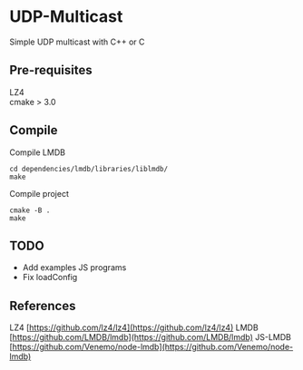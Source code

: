 # UDP-Multicast

Simple UDP multicast with C++ or C

## Pre-requisites

LZ4  
cmake > 3.0

## Compile

Compile LMDB

```
cd dependencies/lmdb/libraries/liblmdb/
make
```

Compile project

```
cmake -B .
make
```

## TODO

- Add examples JS programs
- Fix loadConfig

## References

LZ4 [https://github.com/lz4/lz4](https://github.com/lz4/lz4)
LMDB [https://github.com/LMDB/lmdb](https://github.com/LMDB/lmdb)
JS-LMDB [https://github.com/Venemo/node-lmdb](https://github.com/Venemo/node-lmdb)
